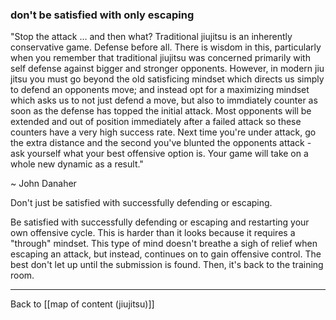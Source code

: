 ### don't be satisfied with only escaping

"Stop the attack … and then what? Traditional jiujitsu is an inherently conservative game. Defense before all. There is wisdom in this, particularly when you remember that traditional jiujitsu was concerned primarily with self defense against bigger and stronger opponents. However, in modern jiu jitsu you must go beyond the old satisficing mindset which directs us simply to defend an opponents move; and instead opt for a maximizing mindset which asks us to not just defend a move, but also to immdiately counter as soon as the defense has topped the initial attack. Most opponents will be extended and out of position immediately after a failed attack so these counters have a very high success rate. Next time you're under attack, go the extra distance and the second you've blunted the opponents attack - ask yourself what your best offensive option is. Your game will take on a whole new dynamic as a result."

~ John Danaher

Don't just be satisfied with successfully defending or escaping.

Be satisfied with successfully defending or escaping and restarting your own offensive cycle. This is harder than it looks because it requires a "through" mindset. This type of mind doesn't breathe a sigh of relief when escaping an attack, but instead, continues on to gain offensive control. The best don't let up until the submission is found. Then, it's back to the training room.

---

Back to [[map of content (jiujitsu)]]
